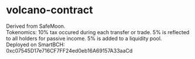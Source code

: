 # volcano-contract

Derived from SafeMoon. <br/>
Tokenomics: 10% tax occured during each transfer or trade. 5% is reflected to all holders for passive income. 5% is added to a liquidity pool. <br/>
Deployed on SmartBCH: 0xc07545D17e716CF7FF24ed0eb16A69157A33aaCd
